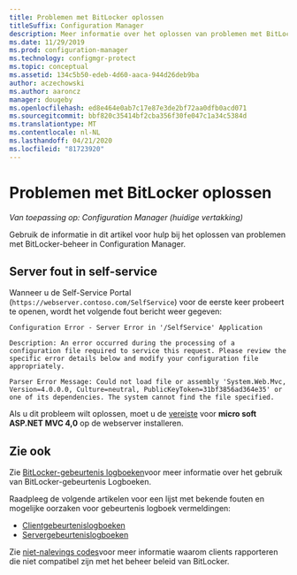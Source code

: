 ```yaml
---
title: Problemen met BitLocker oplossen
titleSuffix: Configuration Manager
description: Meer informatie over het oplossen van problemen met BitLocker-beheer in Configuration Manager
ms.date: 11/29/2019
ms.prod: configuration-manager
ms.technology: configmgr-protect
ms.topic: conceptual
ms.assetid: 134c5b50-edeb-4d60-aaca-944d26deb9ba
author: aczechowski
ms.author: aaroncz
manager: dougeby
ms.openlocfilehash: ed8e464e0ab7c17e87e3de2bf72aa0dfb0acd071
ms.sourcegitcommit: bbf820c35414bf2cba356f30fe047c1a34c5384d
ms.translationtype: MT
ms.contentlocale: nl-NL
ms.lasthandoff: 04/21/2020
ms.locfileid: "81723920"
---
```

# <a name="troubleshoot-bitlocker"></a>Problemen met BitLocker oplossen

*Van toepassing op: Configuration Manager (huidige vertakking)*

Gebruik de informatie in dit artikel voor hulp bij het oplossen van problemen met BitLocker-beheer in Configuration Manager.

## <a name="server-error-in-self-service"></a>Server fout in self-service

Wanneer u de Self-Service Portal (`https://webserver.contoso.com/SelfService`) voor de eerste keer probeert te openen, wordt het volgende fout bericht weer gegeven:

``` error
Configuration Error - Server Error in '/SelfService' Application

Description: An error occurred during the processing of a configuration file required to service this request. Please review the specific error details below and modify your configuration file appropriately.

Parser Error Message: Could not load file or assembly 'System.Web.Mvc, Version=4.0.0.0, Culture=neutral, PublicKeyToken=31bf3856ad364e35' or one of its dependencies. The system cannot find the file specified.
```

Als u dit probleem wilt oplossen, moet u de [vereiste](../../plan-design/bitlocker-management.md#prerequisites) voor **micro soft ASP.NET MVC 4,0** op de webserver installeren.

## <a name="see-also"></a>Zie ook

Zie [BitLocker-gebeurtenis logboeken](about-event-logs.md)voor meer informatie over het gebruik van BitLocker-gebeurtenis Logboeken.

Raadpleeg de volgende artikelen voor een lijst met bekende fouten en mogelijke oorzaken voor gebeurtenis logboek vermeldingen:

- [Clientgebeurtenislogboeken](client-event-logs.md)
- [Servergebeurtenislogboeken](server-event-logs.md)

Zie [niet-nalevings codes](non-compliance-codes.md)voor meer informatie waarom clients rapporteren die niet compatibel zijn met het beheer beleid van BitLocker.
